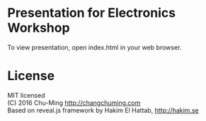 # Presentation for Electronics Workshop

To view presentation, open index.html in your web browser.

# License

MIT licensed  
(C) 2016 Chu-Ming http://changchuming.com  
Based on reveal.js framework by Hakim El Hattab, http://hakim.se